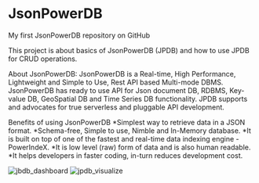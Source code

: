 # JsonPowerDB
My first  JsonPowerDB repository on GitHub

This project is about basics of JsonPowerDB (JPDB) and how to use JPDB for CRUD operations.

About JsonPowerDB:
JsonPowerDB is a Real-time, High Performance, Lightweight and Simple to Use, Rest API based Multi-mode DBMS. JsonPowerDB has ready to use API for Json document DB, RDBMS, Key-value DB, GeoSpatial DB and Time Series DB functionality. JPDB supports and advocates for true serverless and pluggable API development.

Benefits of using JsonPowerDB
*Simplest way to retrieve data in a JSON format.
*Schema-free, Simple to use, Nimble and In-Memory database.
*It is built on top of one of the fastest and real-time data indexing engine - PowerIndeX.
*It is low level (raw) form of data and is also human readable.
*It helps developers in faster coding, in-turn reduces development cost.

![jbdb_dashboard](https://user-images.githubusercontent.com/50186424/124644110-8364da80-deaf-11eb-95e9-e2a0542cacfa.png)
![jpdb_visualize](https://user-images.githubusercontent.com/50186424/124644214-a2636c80-deaf-11eb-82e1-6a591a2b1e00.png)
